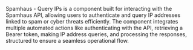 Spamhaus - Query IPs is a component built for interacting with the Spamhaus API, allowing users to authenticate and query IP addresses linked to spam or cyber threats efficiently. The component integrates multiple automated actions like authenticating with the API, retrieving a Bearer token, making IP address queries, and processing the responses, structured to ensure a seamless operational flow.
